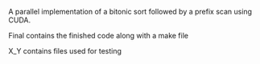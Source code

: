 A parallel implementation of a bitonic sort followed by a prefix scan using CUDA.

Final contains the finished code along with a make file

X_Y contains files used for testing

